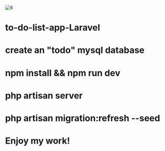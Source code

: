 ![6](https://github.com/cristianilisei96/to-do-list-app-Laravel/assets/57447097/937a56d7-aa00-4bf6-9da0-2e9957d589e6)

# to-do-list-app-Laravel

# create an "todo" mysql database

# npm install && npm run dev

# php artisan server

# php artisan migration:refresh --seed

# Enjoy my work!
